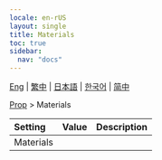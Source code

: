 ```yaml
---
locale: en-rUS
layout: single
title: Materials
toc: true
sidebar:
  nav: "docs"
---
```

[Eng](/dancexr/menu/2025.4/prop/materials) | [繁中](/tw/dancexr/menu/2025.4/prop/materials) | [日本語](/jp/dancexr/menu/2025.4/prop/materials) | [한국어](/kr/dancexr/menu/2025.4/prop/materials) | [简中](/zh/dancexr/menu/2025.4/prop/materials)

[Prop](../menu#Prop) > Materials



| Setting | Value | Description |
| :--- | --- | :--- |
| Materials || 
